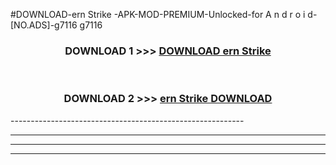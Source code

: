 #DOWNLOAD-ern Strike -APK-MOD-PREMIUM-Unlocked-for A n d r o i d-[NO.ADS]-g7116 g7116 



<div align="center">

<h3>DOWNLOAD 1 >>> <a href="https://getmod2.web.app/?judul=ern Strike ">DOWNLOAD ern Strike </a></h3><br>

<h3>DOWNLOAD 2 >>> <a href="https://getmod2.web.app/?judul=ern Strike ">ern Strike  DOWNLOAD </a></h3>

</div>
----------------------------------------------------------

----------------------------------------------------------

----------------------------------------------------------

----------------------------------------------------------



